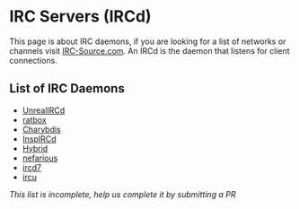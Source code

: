 # IRC Servers (IRCd)
This page is about IRC daemons, if you are looking for a list of networks or channels visit [IRC-Source.com](https://irc-source.com).
An IRCd is the daemon that listens for client connections.

## List of IRC Daemons
* [UnrealIRCd](/wiki/ircd/unreal)
* [ratbox](/wiki/ircd/ratbox)
* [Charybdis](/wiki/ircd/charybdis)
* [InspIRCd](/wiki/ircd/inspircd)
* [Hybrid](/wiki/ircd/hybrid)
* [nefarious](/wiki/ircd/nefarious)
* [ircd7](/wiki/ircd/ircd7)
* [ircu](/wiki/ircd/ircu)

*This list is incomplete, help us complete it by submitting a PR*

